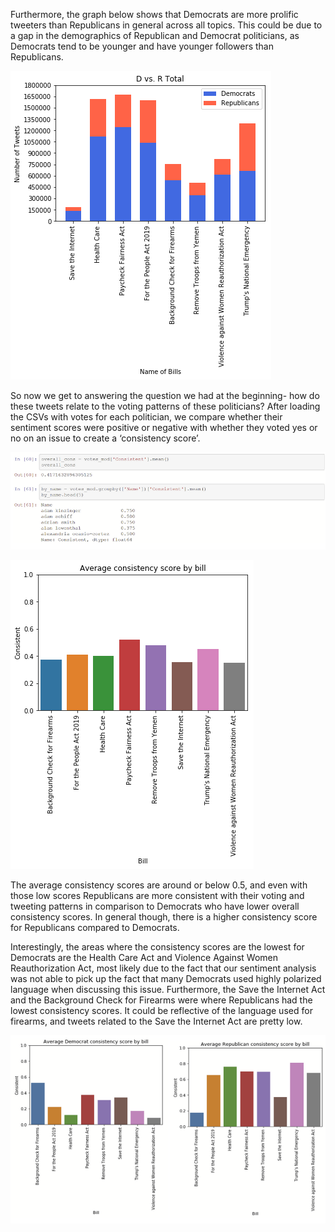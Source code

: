 Furthermore, the graph below shows that Democrats are more prolific tweeters than Republicans in general across all topics. This could be due to a gap in the demographics of Republican and Democrat politicians, as Democrats tend to be younger and have younger followers than Republicans.

![Democrats Tweet more than Republicans Per Bill Chart](https://github.com/annsudhart/annsudhart.github.io/blob/source/public/case-studies/images/tweet-count-party.png?raw=true)

So now we get to answering the question we had at the beginning- how do these tweets relate to the voting patterns of these politicians? After loading the CSVs with votes for each politician, we compare whether their sentiment scores were positive or negative with whether they voted yes or no on an issue to create a ‘consistency score’.

![Consistency Score code](https://github.com/annsudhart/annsudhart.github.io/blob/source/public/case-studies/images/consistency-score-code.png?raw=true)

![Average Consistency Score By Bill Graph](https://github.com/annsudhart/annsudhart.github.io/blob/source/public/case-studies/images/consistency-score-by-bill.png?raw=true)

The average consistency scores are around or below 0.5, and even with those low scores Republicans are more consistent with their voting and tweeting patterns in comparison to Democrats who have lower overall consistency scores. In general though, there is a higher consistency score for Republicans compared to Democrats. 

Interestingly, the areas where the consistency scores are the lowest for Democrats are the Health Care Act and Violence Against Women Reauthorization Act, most likely due to the fact that our sentiment analysis was not able to pick up the fact that many Democrats used highly polarized language when discussing this issue. Furthermore, the Save the Internet Act and the Background Check for Firearms were where Republicans had the lowest consistency scores. It could be reflective of the language used for firearms, and tweets related to the Save the Internet Act are pretty low. 

![Average Consistency Score By Bill Graph](https://github.com/annsudhart/annsudhart.github.io/blob/source/public/case-studies/images/consistency-score-by-bill-party.png?raw=true)
